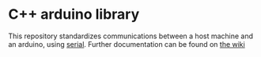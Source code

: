 # C++ arduino library

This repository standardizes communications between a host machine and an arduino, using [serial](https://github.com/NHS-Sailbot/serial). Further documentation can be found on [the wiki](https://github.com/NHS-Sailbot/arduino/wiki)
